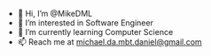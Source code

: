 - 👋 Hi, I’m @MikeDML
- 👀 I’m interested in Software Engineer
- 🌱 I’m currently learning Computer Science
- 📫 Reach me at michael.da.mbt.daniel@gmail.com

<!---
MikeDML/MikeDML is a ✨ special ✨ repository because its `README.md` (this file) appears on your GitHub profile.
You can click the Preview link to take a look at your changes.
--->
